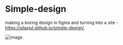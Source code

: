 # Simple-design
making a boring design in figma and turning into a site - https://silasjul.github.io/simple-design/

![image](https://github.com/silasjul/first-challenge/assets/59296393/7f442525-6ba7-4691-afcc-138dc73b4dd9)

